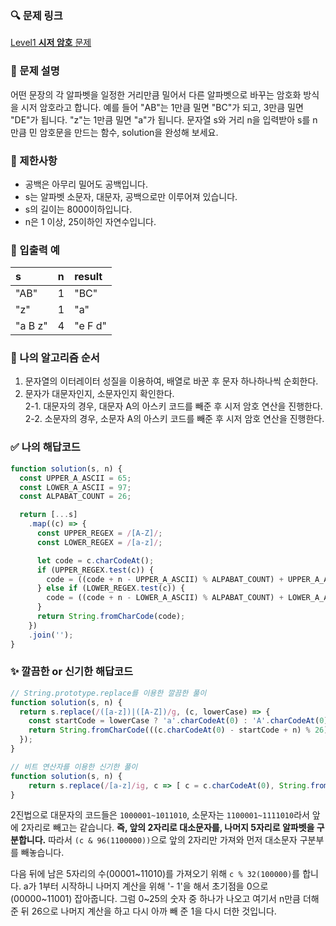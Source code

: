 ### 🔍 문제 링크
[Level1 **시저 암호** 문제](https://school.programmers.co.kr/learn/courses/30/lessons/12926)

### 📘 문제 설명
어떤 문장의 각 알파벳을 일정한 거리만큼 밀어서 다른 알파벳으로 바꾸는 암호화 방식을 시저 암호라고 합니다. 예를 들어 "AB"는 1만큼 밀면 "BC"가 되고, 3만큼 밀면 "DE"가 됩니다. "z"는 1만큼 밀면 "a"가 됩니다. 문자열 s와 거리 n을 입력받아 s를 n만큼 민 암호문을 만드는 함수, solution을 완성해 보세요.

### 📕 제한사항
- 공백은 아무리 밀어도 공백입니다.
- s는 알파벳 소문자, 대문자, 공백으로만 이루어져 있습니다.
- s의 길이는 8000이하입니다.
- n은 1 이상, 25이하인 자연수입니다.

### 📙 입출력 예
|s|n|result|
|:---|:---|:---|
|"AB"|1|"BC"|
|"z"|1|"a"|
|"a B z"|4|"e F d"|

### 📔 나의 알고리즘 순서
1. 문자열의 이터레이터 성질을 이용하여, 배열로 바꾼 후 문자 하나하나씩 순회한다.  
2. 문자가 대문자인지, 소문자인지 확인한다.  
  2-1. 대문자의 경우, 대문자 A의 아스키 코드를 빼준 후 시저 암호 연산을 진행한다.  
  2-2. 소문자의 경우, 소문자 A의 아스키 코드를 빼준 후 시저 암호 연산을 진행한다.

### ✅ 나의 해답코드
```javascript
function solution(s, n) {
  const UPPER_A_ASCII = 65;
  const LOWER_A_ASCII = 97;
  const ALPABAT_COUNT = 26;

  return [...s]
    .map((c) => {
      const UPPER_REGEX = /[A-Z]/;
      const LOWER_REGEX = /[a-z]/;

      let code = c.charCodeAt();
      if (UPPER_REGEX.test(c)) {
        code = ((code + n - UPPER_A_ASCII) % ALPABAT_COUNT) + UPPER_A_ASCII;
      } else if (LOWER_REGEX.test(c)) {
        code = ((code + n - LOWER_A_ASCII) % ALPABAT_COUNT) + LOWER_A_ASCII;
      }
      return String.fromCharCode(code);
    })
    .join('');
}
```

### ✨ 깔끔한 or 신기한 해답코드
```javascript
// String.prototype.replace를 이용한 깔끔한 풀이
function solution(s, n) {
  return s.replace(/([a-z])|([A-Z])/g, (c, lowerCase) => {
    const startCode = lowerCase ? 'a'.charCodeAt(0) : 'A'.charCodeAt(0);
    return String.fromCharCode(((c.charCodeAt(0) - startCode + n) % 26) + startCode);
  });
}

```

```javascript
// 비트 연산자를 이용한 신기한 풀이
function solution(s, n) {
    return s.replace(/[a-z]/ig, c => [ c = c.charCodeAt(0), String.fromCharCode((c & 96) + (c % 32 + n - 1) % 26 + 1) ][1]);
}
```
2진법으로 대문자의 코드들은 `1000001~1011010`, 소문자는 `1100001~1111010`라서 앞에 2자리로 빼고는 같습니다. **즉, 앞의 2자리로 대소문자를, 나머지 5자리로 알파벳을 구분합니다.** 따라서 `(c & 96(1100000))`으로 앞의 2자리만 가져와 먼저 대소문자 구분부를 빼놓습니다.

다음 뒤에 남은 5자리의 수(00001\~11010)를 가져오기 위해 `c % 32(100000)`를 합니다. a가 1부터 시작하니 나머지 계산을 위해 '- 1'을 해서 초기점을 0으로(00000\~11001) 잡아줍니다. 그럼 0~25의 숫자 중 하나가 나오고 여기서 n만큼 더해준 뒤 26으로 나머지 계산을 하고 다시 아까 빼 준 1을 다시 더한 것입니다.